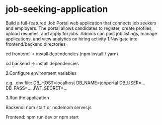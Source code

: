 # job-seeking-application
Build a full-featured Job Portal web application that connects job seekers and employers. The portal allows candidates to register, create profiles, upload resumes, and apply for jobs. Admins can post job listings, manage applications, and view analytics on hiring activity 
1.Navigate into frontend/backend directories

cd frontend → install dependencies (npm install / yarn)

cd backend → install dependencies

2.Configure environment variables

e.g. .env file:
DB_HOST=localhost
DB_NAME=jobportal
DB_USER=...
DB_PASS=...
JWT_SECRET=...

3.Run the application

Backend: npm start or nodemom server.js

Frontend: npm run dev or npm start
